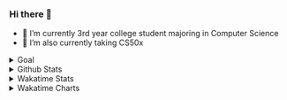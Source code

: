 ### Hi there 👋

- 🌱 I’m currently 3rd year college student majoring in Computer Science
- 🔭 I’m also currently taking CS50x

<details>
<summary>Goal</summary>

- [ ] CS50x
- [ ] CS50p
- [ ] 3 Major Projects

</details>

<details>
<summary>Github Stats</summary>
    <p>
        <img align="top" src="https://github-readme-stats.vercel.app/api?username=jhaimecando27&show_icons=true&theme=tokyonight">
        <img src="https://github-readme-stats.vercel.app/api/top-langs/?username=jhaimecando27&show_icons=true&theme=tokyonight">
    </p>
</details>

<details>
    <summary>Wakatime Stats</summary>
    <img src="https://github-readme-stats.vercel.app/api/wakatime?username=jhaimecando&show_icons=true&theme=tokyonight">
</details>


<details>
    <summary>Wakatime Charts</summary>
    <p>
        <a href="https://wakatime.com/@jhaimecando">
          <img width="49%" height="auto" src="https://wakatime.com/share/@jhaimecando/a11ff4ae-dd8b-4010-b871-726ef91079cf.svg" />
        </a>
        <a href="https://wakatime.com/@jhaimecando">
          <img width="49%" height="auto" src="https://wakatime.com/share/@jhaimecando/2a07404e-d53b-442f-9fe3-f335f43968b5.svg" />
        </a>
    </p>
    <p>
        <a href="https://wakatime.com/@jhaimecando">
          <img width="49%" height="auto" src="https://wakatime.com/share/@jhaimecando/2b269ff8-05a6-4d20-a899-c03be5833675.svg" />
        </a>
        <a href="https://wakatime.com/@jhaimecando">
          <img width="49%" height="auto" src="https://wakatime.com/share/@jhaimecando/f486dd0b-ef02-4794-b020-e47d84d68354.svg" />
        </a>
    </p>
</details>

